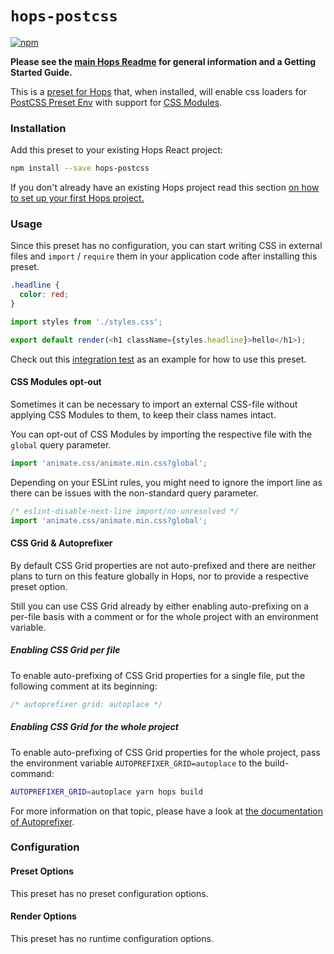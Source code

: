 # `hops-postcss`

[![npm](https://img.shields.io/npm/v/hops-postcss.svg)](https://www.npmjs.com/package/hops-postcss)

**Please see the [main Hops Readme](../../DOCUMENTATION.md) for general information and a Getting Started Guide.**

This is a [preset for Hops](../../DOCUMENTATION.md#presets) that, when installed, will enable css loaders for [PostCSS Preset Env](https://github.com/csstools/postcss-preset-env) with support for [CSS Modules](https://github.com/css-modules/css-modules).

### Installation

Add this preset to your existing Hops React project:

```bash
npm install --save hops-postcss
```

If you don't already have an existing Hops project read this section [on how to set up your first Hops project.](../../DOCUMENTATION.md#quick-start)

### Usage

Since this preset has no configuration, you can start writing CSS in external files and `import` / `require` them in your application code after installing this preset.

```css
.headline {
  color: red;
}
```

```javascript
import styles from './styles.css';

export default render(<h1 className={styles.headline}>hello</h1>);
```

Check out this [integration test](../spec/integration/postcss) as an example for how to use this preset.

#### CSS Modules opt-out

Sometimes it can be necessary to import an external CSS-file without applying CSS Modules to them, to keep their class names intact.

You can opt-out of CSS Modules by importing the respective file with the `global` query parameter.

```js
import 'animate.css/animate.min.css?global';
```

Depending on your ESLint rules, you might need to ignore the import line as there can be issues with the non-standard query parameter.

```js
/* eslint-disable-next-line import/no-unresolved */
import 'animate.css/animate.min.css?global';
```

#### CSS Grid & Autoprefixer

By default CSS Grid properties are not auto-prefixed and there are neither plans to turn on this feature globally in Hops, nor to provide a respective preset option.

Still you can use CSS Grid already by either enabling auto-prefixing on a per-file basis with a comment or for the whole project with an environment variable.

##### Enabling CSS Grid per file

To enable auto-prefixing of CSS Grid properties for a single file, put the following comment at its beginning:

```css
/* autoprefixer grid: autoplace */
```

##### Enabling CSS Grid for the whole project

To enable auto-prefixing of CSS Grid properties for the whole project, pass the environment variable `AUTOPREFIXER_GRID=autoplace` to the build-command:

```sh
AUTOPREFIXER_GRID=autoplace yarn hops build
```

For more information on that topic, please have a look at [the documentation of Autoprefixer](https://github.com/postcss/autoprefixer#grid-autoplacement-support-in-ie).

### Configuration

#### Preset Options

This preset has no preset configuration options.

#### Render Options

This preset has no runtime configuration options.
